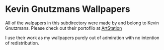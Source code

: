 # Kevin Gnutzmans Wallpapers
All of the walpapers in this subdirectory were made by and belong to Kevin Gnutzmans.
Please check out their portoflio at [ArtStation](https://www.artstation.com/kevin_gnutzmans)

I use their work as my wallpapers purely out of admiration with no intention of redistribution.